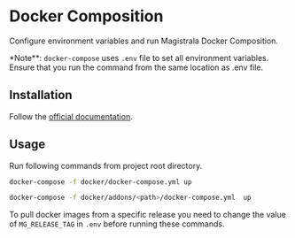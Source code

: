 # Docker Composition

Configure environment variables and run Magistrala Docker Composition.

\*Note\*\*: `docker-compose` uses `.env` file to set all environment variables. Ensure that you run the command from the same location as .env file.

## Installation

Follow the [official documentation](https://docs.docker.com/compose/install/).

## Usage

Run following commands from project root directory.

```bash
docker-compose -f docker/docker-compose.yml up
```

```bash
docker-compose -f docker/addons/<path>/docker-compose.yml  up
```

To pull docker images from a specific release you need to change the value of `MG_RELEASE_TAG` in `.env` before running these commands.
